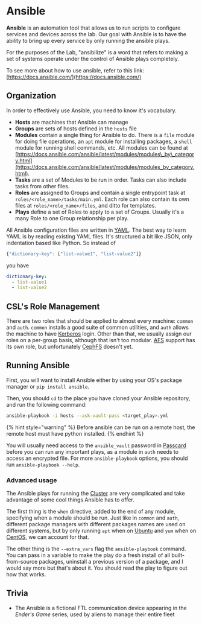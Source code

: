 # Ansible

**Ansible** is an automation tool that allows us to run scripts to configure services and devices across the lab. Our goal with Ansible is to have the ability to bring up every service by only running the ansible plays.

For the purposes of the Lab, "ansibilize" is a word that refers to making a set of systems operate under the control of Ansible plays completely.

To see more about how to use ansible, refer to this link: [https://docs.ansible.com/](https://docs.ansible.com/)

## Organization

In order to effectively use Ansible, you need to know it's vocabulary.

* **Hosts** are machines that Ansible can manage
* **Groups** are sets of hosts defined in the `hosts` file
* **Modules** contain a single thing for Ansible to do. There is a `file` module for doing file operations, an `apt` module for installing packages, a `shell` module for running shell commands, etc. All modules can be found at [https://docs.ansible.com/ansible/latest/modules/modules\_by\_category.html](https://docs.ansible.com/ansible/latest/modules/modules_by_category.html).
* **Tasks** are a set of Modules to be run in order. Tasks can also include tasks from other files.
* **Roles** are assigned to Groups and contain a single entrypoint task at `roles/<role_name>/tasks/main.yml`. Each role can also contain its own files at `roles/<role_name>/files`, and ditto for templates.
* **Plays** define a set of Roles to apply to a set of Groups. Usually it's a many Role to one Group relationship per play.

All Ansible configuration files are written in [YAML](https://yaml.org/). The best way to learn YAML is by reading existing YAML files. It's structured a bit like JSON, only indentation based like Python. So instead of

```javascript
{"dictionary-key": ["list-value1", "list-value2"]}
```

you have

```yaml
dictionary-key:
  - list-value1
  - list-value2
```

## CSL's Role Management

There are two roles that should be applied to almost every machine: `common` and `auth`. `common` installs a good suite of common utilities, and `auth` allows the machine to have [Kerberos](../authentication/kerberos.md) login. Other than that, we usually assign our roles on a per-group basis, although that isn't too modular. [AFS](../storage/afs/) support has its own role, but unfortunately [CephFS](../storage/ceph/cephfs.md) doesn't yet.

## Running Ansible

First, you will want to install Ansible either by using your OS's package manager or `pip install ansible`.

Then, you should `cd` to the place you have cloned your Ansible repository, and run the following command:

```bash
ansible-playbook -i hosts --ask-vault-pass <target_play>.yml
```

{% hint style="warning" %}
Before ansible can be run on a remote host, the remote host must have python installed.
{% endhint %}

You will usually need access to the `ansible_vault` password in [Passcard](../authentication/passcard/) before you can run any important plays, as a module in `auth` needs to access an encrypted file. For more `ansible-playbook` options, you should run `ansible-playbook --help`.

### Advanced usage

The Ansible plays for running the [Cluster](../../services/cluster/) are very complicated and take advantage of some cool things Ansible has to offer.

The first thing is the `when` directive, added to the end of any module, specifying when a module should be run. Just like in `common` and `auth`, different package managers with different packages names are used on different systems, but by only running `apt` when on [Ubuntu](../operating-systems/ubuntu-server.md) and `yum` when on [CentOS](../operating-systems/centos.md), we can account for that.

The other thing is the `--extra_vars` flag the `ansible-playbook` command. You can pass in a variable to make the play do a fresh install of all built-from-source packages, uninstall a previous version of a package, and I would say more but that's about it. You should read the play to figure out how that works.

## Trivia

* The Ansible is a fictional FTL communication device appearing in the _Ender's Game_ series, used by aliens to manage their entire fleet

